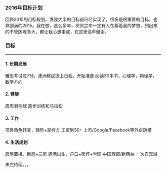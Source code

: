 ### 2016年目标计划

回顾2015的目标规划，发现大半的目标都已经实现了，很多是很重要的目标，也算圆满的2015。我在想，这么多年，冥冥之中一定有人在看着我的梦想，列出来的不管困难多大，都让我心想事成，在这里说声谢谢。

### 目标

----------

#### 1. 长期发展
雅思考试过7分，澳洲移民提上日程，开始准备
阅读30本书，心理学，物理学，数学方向

#### 2. 健康
周周羽毛球
跑步训练和马拉松

#### 3. 工作
项目角色转变，强势+掌控方
工资到50+
上市/Google/Facebook等外企跳槽

#### 4. 生活规划
房屋置换，新房+三房
满满出生，户口+医疗+学区
中国西部/新西兰 一次自驾游

未完待续。。。
